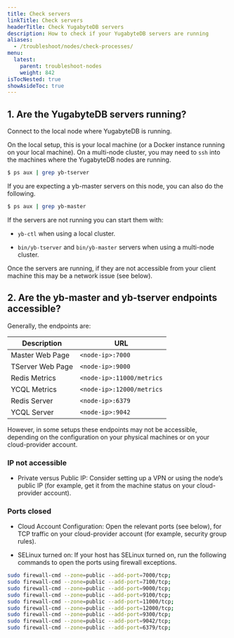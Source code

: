 ```yaml
---
title: Check servers
linkTitle: Check servers
headerTitle: Check YugabyteDB servers
description: How to check if your YugabyteDB servers are running
aliases:
  - /troubleshoot/nodes/check-processes/
menu:
  latest:
    parent: troubleshoot-nodes
    weight: 842
isTocNested: true
showAsideToc: true
---
```


## 1. Are the YugabyteDB servers running?

Connect to the local node where YugabyteDB is running. 

On the local setup, this is your local machine (or a Docker instance running on your local machine). On a multi-node cluster, you may need to `ssh` into the machines where the YugabyteDB nodes are running.

```sh
$ ps aux | grep yb-tserver
```

If you are expecting a yb-master servers on this node, you can also do the following.

```sh
$ ps aux | grep yb-master
```

If the servers are not running you can start them with:

- `yb-ctl` when using a local cluster.

- `bin/yb-tserver` and `bin/yb-master` servers when using a multi-node cluster.

Once the servers are running, if they are not accessible from your client machine this may be a network issue (see below).

## 2. Are the yb-master and yb-tserver endpoints accessible?

Generally, the endpoints are:

|      Description |                       URL |
|------------------|---------------------------|
| Master Web Page  | `<node-ip>:7000`          |
| TServer Web Page | `<node-ip>:9000`          |
| Redis Metrics    | `<node-ip>:11000/metrics` |
| YCQL Metrics      | `<node-ip>:12000/metrics` |
| Redis Server     | `<node-ip>:6379`          |
| YCQL Server       | `<node-ip>:9042`          |

However, in some setups these endpoints may not be accessible, depending on the configuration on your physical machines or on your cloud-provider account.

### IP not accessible

- Private versus Public IP: Consider setting up a VPN or using the node’s public IP (for example, get it from the machine status on your cloud-provider account).

### Ports closed

- Cloud Account Configuration: Open the relevant ports (see below), for TCP traffic on your cloud-provider account (for example, security group rules).

- SELinux turned on: If your host has SELinux turned on, run the following commands to open the ports using firewall exceptions.

```sh
sudo firewall-cmd --zone=public --add-port=7000/tcp;
sudo firewall-cmd --zone=public --add-port=7100/tcp;
sudo firewall-cmd --zone=public --add-port=9000/tcp;
sudo firewall-cmd --zone=public --add-port=9100/tcp;
sudo firewall-cmd --zone=public --add-port=11000/tcp;
sudo firewall-cmd --zone=public --add-port=12000/tcp;
sudo firewall-cmd --zone=public --add-port=9300/tcp;
sudo firewall-cmd --zone=public --add-port=9042/tcp;
sudo firewall-cmd --zone=public --add-port=6379/tcp;
```
